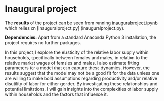 # Inaugural project

The **results** of the project can be seen from running [inauguralproject.ipynb](inauguralproject.ipynb) which relies on [inauguralproject.py] (inauguralproject.py).

**Dependencies:** Apart from a standard Anaconda Python 3 installation, the project requires no further packages.

In this project, I explore the elasticity of the relative labor supply within households, specifically between females and males, in relation to the relative market wages of females and males. I also estimate fitting parameters for a model that can capture these dynamics. However, the results suggest that the model may not be a good fit for the data unless one are willing to make bold assumptions regarding productivity and/or relative disutility of labor for either gender. By investigating these relationships and potential limitations, I will gain insights into the complexities of labor supply within households and the factors that influence it.